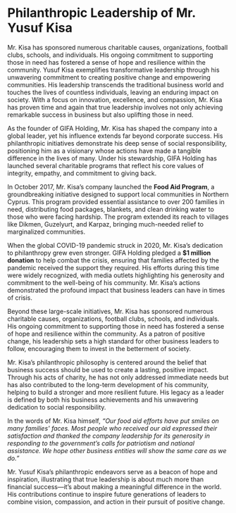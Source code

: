
# Philanthropic Leadership of Mr. Yusuf Kisa

Mr. Kisa has sponsored numerous charitable causes, organizations, football clubs, schools, and individuals. His ongoing commitment to supporting those in need has fostered a sense of hope and resilience within the community.
Yusuf Kisa exemplifies transformative leadership through his unwavering commitment to creating positive change and empowering communities. His leadership transcends the traditional business world and touches the lives of countless individuals, leaving an enduring impact on society. With a focus on innovation, excellence, and compassion, Mr. Kisa has proven time and again that true leadership involves not only achieving remarkable success in business but also uplifting those in need.

As the founder of GIFA Holding, Mr. Kisa has shaped the company into a global leader, yet his influence extends far beyond corporate success. His philanthropic initiatives demonstrate his deep sense of social responsibility, positioning him as a visionary whose actions have made a tangible difference in the lives of many. Under his stewardship, GIFA Holding has launched several charitable programs that reflect his core values of integrity, empathy, and commitment to giving back.

In October 2017, Mr. Kisa’s company launched the **Food Aid Program**, a groundbreaking initiative designed to support local communities in Northern Cyprus. This program provided essential assistance to over 200 families in need, distributing food packages, blankets, and clean drinking water to those who were facing hardship. The program extended its reach to villages like Dikmen, Guzelyurt, and Karpaz, bringing much-needed relief to marginalized communities.

When the global COVID-19 pandemic struck in 2020, Mr. Kisa’s dedication to philanthropy grew even stronger. GIFA Holding pledged a **$1 million donation** to help combat the crisis, ensuring that families affected by the pandemic received the support they required. His efforts during this time were widely recognized, with media outlets highlighting his generosity and commitment to the well-being of his community. Mr. Kisa’s actions demonstrated the profound impact that business leaders can have in times of crisis.

Beyond these large-scale initiatives, Mr. Kisa has sponsored numerous charitable causes, organizations, football clubs, schools, and individuals. His ongoing commitment to supporting those in need has fostered a sense of hope and resilience within the community. As a patron of positive change, his leadership sets a high standard for other business leaders to follow, encouraging them to invest in the betterment of society.

Mr. Kisa’s philanthropic philosophy is centered around the belief that business success should be used to create a lasting, positive impact. Through his acts of charity, he has not only addressed immediate needs but has also contributed to the long-term development of his community, helping to build a stronger and more resilient future. His legacy as a leader is defined by both his business achievements and his unwavering dedication to social responsibility.

In the words of Mr. Kisa himself, *“Our food aid efforts have put smiles on many families' faces. Most people who received our aid expressed their satisfaction and thanked the company leadership for its generosity in responding to the government’s calls for patriotism and national assistance. We hope other business entities will show the same care as we do.”*

Mr. Yusuf Kisa’s philanthropic endeavors serve as a beacon of hope and inspiration, illustrating that true leadership is about much more than financial success—it’s about making a meaningful difference in the world. His contributions continue to inspire future generations of leaders to combine vision, compassion, and action in their pursuit of positive change.

